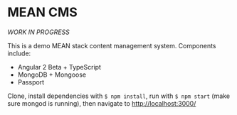 # MEAN CMS

*WORK IN PROGRESS*

This is a demo MEAN stack content management system. Components include:

* Angular 2 Beta + TypeScript
* MongoDB + Mongoose
* Passport

Clone, install dependencies with `$ npm install`, run with `$ npm start` (make sure mongod is running), then navigate to [http://localhost:3000/](http://127.0.0.1:3000/)
